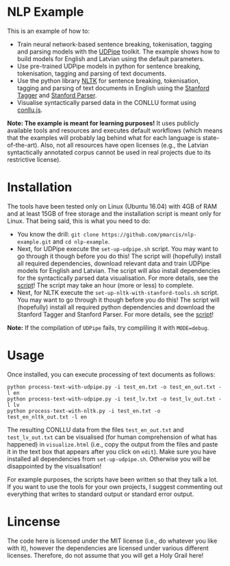 # NLP Example

This is an example of how to:

* Train neural network-based sentence breaking, tokenisation, tagging and parsing models with the [UDPipe](https://github.com/ufal/udpipe) toolkit. The example shows how to build models for English and Latvian using the default parameters.
* Use pre-trained UDPipe models in python for sentence breaking, tokenisation, tagging and parsing of text documents.
* Use the python library [NLTK](http://www.nltk.org/) for sentence breaking, tokenisation, tagging and parsing of text documents in English using the [Stanford Tagger](http://nlp.stanford.edu/software/tagger.shtml) and [Stanford Parser](http://nlp.stanford.edu/software/lex-parser.shtml).
* Visualise syntactically parsed data in the CONLLU format using [conllu.js](https://github.com/spyysalo/conllu.js).

**Note: The example is meant for learning purposes!** It uses publicly available tools and resources and executes default workflows (which means that the examples will probably lag behind what for each language is state-of-the-art). Also, not all resources have open licenses (e.g., the Latvian syntactically annotated corpus cannot be used in real projects due to its restrictive license).

# Installation

The tools have been tested only on Linux (Ubuntu 16.04) with 4GB of RAM and at least 15GB of free storage and the installation script is meant only for Linux. That being said, this is what you need to do:

* You know the drill: `git clone https://github.com/pmarcis/nlp-example.git` and `cd nlp-example`.
* Next, for UDPipe execute the `set-up-udpipe.sh` script. You may want to go through it though before you do this! The script will (hopefully) install all required dependencies, download relevant data and train UDPipe models for English and Latvian. The script will also install dependencies for the syntactically parsed data visualisation. For more details, see the [script](set-up-udpipe.sh)! The script may take an hour (more or less) to complete.
* Next, for NLTK execute the `set-up-nltk-with-stanford-tools.sh` script. You may want to go through it though before you do this! The script will (hopefully) install all required python dependencies and download the Stanford Tagger and Stanford Parser. For more details, see the [script](set-up-nltk-with-stanford-tools.sh)!

**Note:** If the compilation of `UDPipe` fails, try compliling it with `MODE=debug`.

# Usage

Once installed, you can execute processing of text documents as follows:
```
python process-text-with-udpipe.py -i test_en.txt -o test_en_out.txt -l en
python process-text-with-udpipe.py -i test_lv.txt -o test_lv_out.txt -l lv
python process-text-with-nltk.py -i test_en.txt -o test_en_nltk_out.txt -l en
```

The resulting CONLLU data from the files `test_en_out.txt` and `test_lv_out.txt` can be visualised (for human comprehension of what has happened) in `visualize.html` (i.e., copy the output from the files and paste it in the text box that appears after you click on `edit`). Make sure you have installed all dependencies from `set-up-udpipe.sh`. Otherwise you will be disappointed by the visualisation!

For example purposes, the scripts have been written so that they talk a lot. If you want to use the tools for your own projects, I suggest commenting out everything that writes to standard output or standard error output.

# Lincense

The code here is licensed under the MIT license (i.e., do whatever you like with it), however the dependencies are licensed under various different licenses. Therefore, do not assume that you will get a Holy Grail here!
